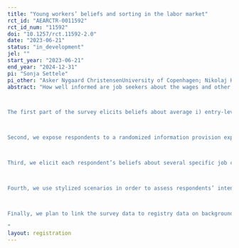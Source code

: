 ```yaml
---
title: "Young workers’ beliefs and sorting in the labor market"
rct_id: "AEARCTR-0011592"
rct_id_num: "11592"
doi: "10.1257/rct.11592-2.0"
date: "2023-06-21"
status: "in_development"
jel: ""
start_year: "2023-06-21"
end_year: "2024-12-31"
pi: "Sonja Settele"
pi_other: "Asker Nygaard ChristensenUniversity of Copenhagen; Nikolaj HarmonUniversity of Copenhagen; Daphné SkandalisUniversity of Copenhagen"
abstract: "How well informed are job seekers about the wages and other amenities offered by different jobs? When deciding which jobs to apply for, how do they weigh wages against other characteristics of the applied-for jobs?  Does poor information distort job seekers’ search and application behavior? To answer these questions, we conduct a survey with an embedded randomized treatment among recent graduates from education programs in Denmark. We tailor the survey to each education program, so that respondents are asked about three specific types of jobs that are relevant, given their educational background. 

The first part of the survey elicits beliefs about average i) entry-level wages at the job type level, ii) success rates of applications, iii) wages five years after starting a career in a given job type.  By comparing elicited beliefs to ground truth measures from administrative registers, we determine the extent of workers’ misperceptions about potential jobs. 

Second, we expose respondents to a randomized information provision experiment in which we inform them about the true average entry-level wages in each of the three relevant education-specific jobs. 

Third, we elicit each respondent’s beliefs about several specific job characteristics she would expect for herself if she was to start her job in each of the three relevant job types. The dimensions we cover are i), ii) and iii) above, as well as expected hours worked in the first and in the fifth year after starting a job, and expected likelihoods of getting along well with colleagues and of performing well on the job. 

Fourth, we use stylized scenarios in order to assess respondents’ intentions for job search. Specifically, we ask about the probability of accepting a job offer in each of the three job types conditional on receiving one, and about the likelihood of sending one’s next application to each of the three job types. 

Finally, we plan to link the survey data to registry data on background characteristics on e.g. sex and parental background (for example, parent’s field of study and job type), actual job search behavior, on final job matches. 
"
layout: registration
---
```



